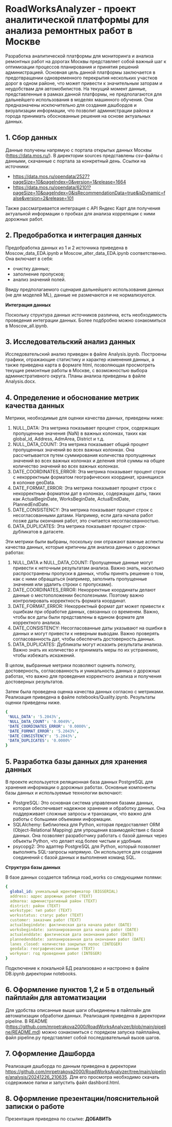 # RoadWorksAnalyzer - проект аналитической платформы для анализа ремонтных работ в Москве
Разработка аналитической платформы для мониторинга и анализа ремонтных работ на дорогах Москвы представляет собой важный шаг к оптимизации процессов планирования и принятия решений администрацией. Основная цель данной платформы заключается в предотвращении одновременного перекрытия нескольких участков дорог в одном районе, что может привести к значительным заторам и неудобствам для автомобилистов. На текущий момент данные, представленные в рамках данной платформы, не предполагаются для дальнейшего использования в моделях машинного обучения. Они предназначены исключительно для создания дашбордов и визуализации информации, что позволит администрации района и города принимать обоснованные решения на основе актуальных данных.

## 1. Сбор данных
Данные получены напрямую с портала открытых данных Москвы (https://data.mos.ru/). В директории sources представлены csv-файлы с данными, скачанные с портала за конкретный день.
Ссылки на источники:
- https://data.mos.ru/opendata/2527?pageSize=10&pageIndex=0&version=1&release=1664
- https://data.mos.ru/opendata/62101?pageSize=10&pageIndex=0&isRecommendationData=true&isDynamic=false&version=2&release=101

Также рассматривается интеграция с API Яндекс Карт для получения актуальной информации о пробках для анализа корреляции с ними дорожных работ.

## 2. Предобработка и интеграция данных
Предобработка данных из 1 и 2 источника приведена в Moscow_data_EDA.ipynb и Moscow_alter_data_EDA.ipynb соответственно.
Она включает в себя:
- очистку данных;
- заполнение пропусков;
- анализ значений полей.
  
Ввиду предполагаемого сценария дальнейшего использования данных (не для моделей ML), данные не размечаются и не нормализуются.

**Интеграция данных**

Поскольку структура данных источников различна, есть необходимость проведения интеграции данных. Более подбробно можно ознакомиться в Moscow_all.ipynb.

## 3. Исследовательский анализ данных
Исследовательский анализ приведен в файле Analysis.ipynb. Построены графики, отражающие статистику и характер изменения данных, а также приведена карта в формате html, позволяющая просмотреть текущие ремонтные работы в Москве, с возможностью выбора административного округа. Планы анализа приведены в файле Analysis.docx.

## 4. Определение и обоснование метрик качества данных
Метрики, необходимые для оценки качества данных, приведены ниже:

1. NULL_DATA: Эта метрика показывает процент строк, содержащих пропущенные значения (NaN) в важных колонках, таких как global_id, Address, AdmArea, District и т.д.
2. NULL_DATA_COUNT: Эта метрика показывает общий процент пропущенных значений во всех важных колонках. Она рассчитывается путем суммирования количества пропущенных значений во всех важных колонках и деления этой суммы на общее количество значений во всех важных колонках.
3. DATE_COORDINATES_ERROR: Эта метрика показывает процент строк с некорректным форматом географических координат, хранящихся в колонке geoData.
4. DATE_FORMAT_ERROR: Эта метрика показывает процент строк с некорректным форматом дат в колонках, содержащих даты, таких как ActualBeginDate, WorksBeginDate, ActualEndDate, PlannedEndDate.
5. DATE_CONSISTENCY: Эта метрика показывает процент строк с несогласованными датами. Например, если дата начала работ позже даты окончания работ, это считается несогласованностью.
6. DATA_DUPLICATES: Эта метрика показывает процент строк-дубликатов в датасете.

Эти метрики были выбраны, поскольку они отражают важные аспекты качества данных, которые критичны для анализа данных о дорожных работах:

1. NULL_DATA и NULL_DATA_COUNT: Пропущенные данные могут привести к неточным результатам анализа. Важно знать, насколько распространены пропуски в данных, чтобы принять решение о том, как с ними обращаться (например, заполнить пропущенные значения или удалить строки с пропусками).
2. DATE_COORDINATES_ERROR: Некорректные координаты делают данные о местоположении бесполезными. Поэтому важно контролировать корректность формата координат.
3. DATE_FORMAT_ERROR: Некорректный формат дат может привести к ошибкам при обработке данных, связанных со временем. Важно, чтобы все даты были представлены в едином формате для корректного анализа.
4. DATE_CONSISTENCY: Несогласованные даты указывают на ошибки в данных и могут привести к неверным выводам. Важно проверять согласованность дат, чтобы обеспечить достоверность данных.
5. DATA_DUPLICATES: Дубликаты могут исказить результаты анализа. Важно знать их количество и принимать меры по их устранению, чтобы избежать искажений.
   
В целом, выбранные метрики позволяют оценить полноту, достоверность, согласованность и уникальность данных о дорожных работах, что важно для проведения корректного анализа и получения достоверных результатов.

Затем была проведена оценка качества данных согласно с метриками. Реализация приведена в файле notebooks/Quality.ipynb. Результаты оценки приведены ниже.
```yaml
{
 'NULL_DATA': '5.2043%',
 'NULL_DATA_COUNT': '0.0049%',
 'DATE_COORDINATES_ERROR': '0.0000%',
 'DATE_FORMAT_ERROR': '5.2043%',
 'DATE_CONSISTENCY': '5.2043%',
 'DATA_DUPLICATES': '0.0000%'
}
```

## 5. Разработка базы данных для хранения данных
В проекте используется реляционная база данных PostgreSQL для хранения информации о дорожных работах. Основные компоненты базы данных и используемые технологии включают:
* PostgreSQL: Это основная система управления базами данных, которая обеспечивает надежное хранение и обработку данных. Она поддерживает сложные запросы и транзакции, что важно для работы с большими объемами информации.
* SQLAlchemy: Библиотека для Python, которая предоставляет ORM (Object-Relational Mapping) для упрощения взаимодействия с базой данных. Она позволяет разработчику работать с базой данных через объекты Python, что делает код более чистым и удобным.
* psycopg2: Это адаптер PostgreSQL для Python, который позволяет выполнять SQL-запросы напрямую. Он используется для создания соединений с базой данных и выполнения команд SQL.

**Структура базы данных**

В базе данных создается таблица road_works со следующими полями:
```yaml
{
  global_id: уникальный идентификатор (BIGSERIAL)
  address: адрес дорожных работ (TEXT)
  admarea: административный район (TEXT)
  district: район (TEXT)
  workstype: тип работ (TEXT)
  worksstatus: статус работ (TEXT)
  customer: заказчик работ (TEXT)
  actualbegindate: фактическая дата начала работ (DATE)
  worksbegindate: запланированная дата начала работ (DATE)
  actualenddate: фактическая дата окончания работ (DATE)
  plannedenddate: запланированная дата окончания работ (DATE)
  lanes_closed: количество закрытых полос (INTEGER)
  geodata: географические данные (TEXT)
  workyear: год проведения работ (INTEGER)
}
```
Подключение к локальной БД реализовано и настроено в файле DB.ipynb директории notebooks.

## 6. Оформление пунктов 1,2 и 5 в отдельный пайплайн для автоматизации
Для удобства описанные выше шаги объединены в пайплайн для автоматизации обработки данных. Реализация приведена в директории pipeline. В README (https://github.com/mrpetrakova2000/RoadWorksAnalyzer/blob/main/pipeline/README.md) можно ознакомиться с порядком запуска пайплайна, файл pipeline.py представляет собой последовательный вызов шагов.  

## 7. Оформление Дашборда
Реализация дашборда по данным приведена в директории https://github.com/mrpetrakova2000/RoadWorksAnalyzer/tree/main/pipeline/analysis/20241226_210635. Для его просмотра необходимо скачать содержимое папки и запустить файл dashbord.html.

## 8. Оформление презентации/пояснительной записки о работе
Презентация приведена по ссылке: **ДОБАВИТЬ**
